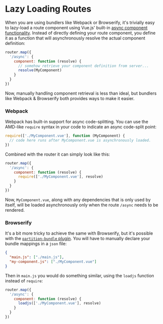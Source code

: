 # Lazy Loading Routes

When you are using bundlers like Webpack or Browserify, it's trivially easy to lazy-load a route component using Vue.js' built-in [async component functionality](http://vuejs.org/guide/components.html#Async-Components). Instead of directly defining your route component, you define it as a function that will asynchronously resolve the actual component definition:

``` js
router.map({
  '/async': {
    component: function (resolve) {
      // somehow retrieve your component definition from server...
      resolve(MyComponent)
    }
  }
})
```

Now, manually handling component retrieval is less than ideal, but bundlers like Webpack & Browserify both provides ways to make it easier.

### Webpack

Webpack has built-in support for async code-splitting. You can use the AMD-like `require` syntax in your code to indicate an async code-split point:

``` js
require(['./MyComponent.vue'], function (MyComponent) {
  // code here runs after MyComponent.vue is asynchronously loaded.
})
```

Combined with the router it can simply look like this:

``` js
router.map({
  '/async': {
    component: function (resolve) {
      require(['./MyComponent.vue'], resolve)
    }
  }
})
```

Now, `MyComponent.vue`, along with any dependencies that is only used by itself, will be loaded asynchronously only when the route `/async` needs to be rendered.

### Browserify

It's a bit more tricky to achieve the same with Browserify, but it's possible with the [`partition-bundle` plugin](https://github.com/substack/browserify-handbook/blob/master/readme.markdown#partition-bundle). You will have to manually declare your bundle mappings in a `json` file:

``` json
{
  "main.js": ["./main.js"],
  "my-component.js": ["./MyComponent.vue"]
}
```

Then in `main.js` you would do something similar, using the `loadjs` function instead of `require`:

``` js
router.map({
  '/async': {
    component: function (resolve) {
      loadjs(['./MyComponent.vue'], resolve)
    }
  }
})
```
